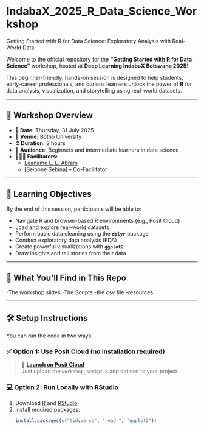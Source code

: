 # IndabaX_2025_R_Data_Science_Workshop
Getting Started with R for Data Science: Exploratory Analysis with Real-World Data.

Welcome to the official repository for the **"Getting Started with R for Data Science"** workshop, hosted at **Deep Learning IndabaX Botswana 2025**!

This beginner-friendly, hands-on session is designed to help students, early-career professionals, and curious learners unlock the power of **R** for data analysis, visualization, and storytelling using real-world datasets.

---
## 🚀 Workshop Overview

- **📅 Date:** Thursday, 31 July 2025  
- **📍 Venue:** Botho University  
- **⏱ Duration:** 2 hours  
- **👥 Audience:** Beginners and intermediate learners in data science  
- **🧑🏽‍🏫 Facilitators:**  
  - [Leaname L. L. Abram](mailto:abramlea5@gmail.com)
  - [Seipone Sebina] – Co-Facilitator  

---

## 🎯 Learning Objectives

By the end of this session, participants will be able to:
- Navigate R and browser-based R environments (e.g., Posit Cloud)
- Load and explore real-world datasets
- Perform basic data cleaning using the **`dplyr`** package
- Conduct exploratory data analysis (EDA)
- Create powerful visualizations with **`ggplot2`**
- Draw insights and tell stories from their data

---

## 🧩 What You'll Find in This Repo
-The workshop slides
-The Scripts
-the csv file
-resources 

---
## 🛠 Setup Instructions

You can run the code in two ways:

### ✅ Option 1: Use Posit Cloud (no installation required)

> 🔗 **[Launch on Posit Cloud](https://posit.cloud/)**  
Just upload the `workshop_script.R` and dataset to your project.

### 💻 Option 2: Run Locally with RStudio

1. Download [R](https://cran.r-project.org/) and [RStudio](https://posit.co/download/rstudio-desktop/)
2. Install required packages:
   ```r
   install.packages(c("tidyverse", "readr", "ggplot2"))
